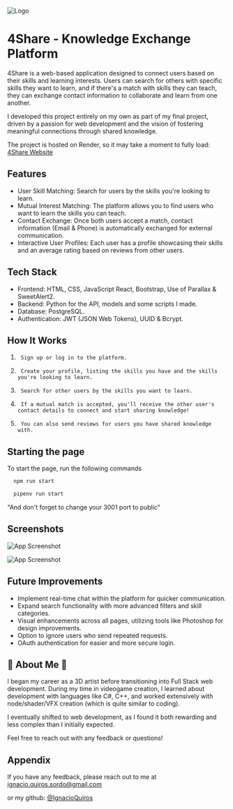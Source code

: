 
![Logo](https://res.cloudinary.com/dmkw4vacw/image/upload/v1727801545/Logo_Oficial_dz5vkt.png)


# 4Share - Knowledge Exchange Platform

4Share is a web-based application designed to connect users based on their skills and learning interests. Users can search for others with specific skills they want to learn, and if there's a match with skills they can teach, they can exchange contact information to collaborate and learn from one another.

I developed this project entirely on my own as part of my final project, driven by a passion for web development and the vision of fostering meaningful connections through shared knowledge.

The project is hosted on Render, so it may take a moment to fully load: [4Share Website](https://sample-service-name-h9k0.onrender.com/)



## Features

- User Skill Matching: Search for users by the skills you're looking to learn.
- Mutual Interest Matching: The platform allows you to find users who want to learn the skills you can teach.
- Contact Exchange: Once both users accept a match, contact information (Email & Phone) is automatically exchanged for external communication.
- Interactive User Profiles: Each user has a profile showcasing their skills and an average rating based on reviews from other users.
## Tech Stack

- Frontend: HTML, CSS, JavaScript React, Bootstrap, Use of Parallax & SweetAlert2.
- Backend: Python for the API, models and some scripts I made.
- Database: PostgreSQL.
- Authentication: JWT (JSON Web Tokens), UUID & Bcrypt.
## How It Works

1.      Sign up or log in to the platform.
2.      Create your profile, listing the skills you have and the skills you're looking to learn.
3.      Search for other users by the skills you want to learn.
4.      If a mutual match is accepted, you'll receive the other user's contact details to connect and start sharing knowledge!
5.      You can also send reviews for users you have shared knowledge with.








## Starting the page

To start the page, run the following commands

```bash
  npm run start
```

```bash
  pipenv run start
```

"And don't forget to change your 3001 port to public"



## Screenshots

![App Screenshot](https://res.cloudinary.com/dmkw4vacw/image/upload/v1727355009/drilldown_u10x6v.png)

![App Screenshot](https://res.cloudinary.com/dmkw4vacw/image/upload/v1725643696/All_Together_m9kbd5.png)



## Future Improvements

- Implement real-time chat within the platform for quicker communication.
- Expand search functionality with more advanced filters and skill categories.
- Visual enhancements across all pages, utilizing tools like Photoshop for design improvements.
- Option to ignore users who send repeated requests.
- OAuth authentication for easier and more secure login.



## 🚀 About Me 🚀
I began my career as a 3D artist before transitioning into Full Stack web development. During my time in videogame creation, I learned about development with languages like C#, C++, and worked extensively with node/shader/VFX creation (which is quite similar to coding).

I eventually shifted to web development, as I found it both rewarding and less complex than I initially expected.

Feel free to reach out with any feedback or questions!
## Appendix

If you have any feedback, please reach out to me at ignacio.quiros.sordo@gmail.com

or my github:  [@IgnacioQuiros](https://www.github.com/ignacioquiros)

